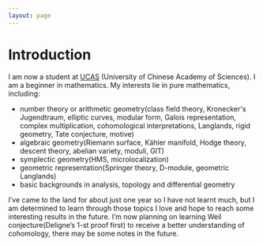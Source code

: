 ```yaml
---
layout: page
---
```


# Introduction

I am now a student at [UCAS] (University of Chinese Academy of Sciences). I am a beginner in mathematics. My interests lie in pure mathematics, including:

- number theory or arithmetic geometry(class field theory, Kronecker's Jugendtraum, elliptic curves, modular form, Galois representation, complex multiplication, cohomological interpretations, Langlands, rigid geometry, Tate conjecture, motive)
- algebraic geometry(Riemann surface, Kähler manifold, Hodge theory, descent theory, abelian variety, moduli, GIT)
- symplectic geometry(HMS, microlocalization)
- geometric representation(Springer theory, D-module, geometric Langlands)
- basic backgrounds in analysis, topology and differential geometry
 
I’ve came to the land for about just one year so I have not learnt much, but I am determined to learn through those topics I love and hope to reach some interesting results in the future.
I’m now planning on learning Weil conjecture(Deligne’s 1-st proof first) to receive a better understanding of cohomology, there may be some notes in the future. 




[UCAS]:http://www.ucas.ac.cn/

<!-- <img src="/images/jasonansel3.jpg" class="floatpic" width="200" height="200">
My name is Jason Ansel.  I am a Director of Engineering at GoDaddy, which
I joined in 2013 as part of the [acquisition] of the startup [Locu][locu].
I started working for Locu in 2011, while I was simultaneously pursuing
my PhD at [MIT][MIT] [CSAIL][CSAIL], which I completed in 2013.  I was the
first non-founder employee of Locu and my work there and at GoDaddy focuses
on creating machine learning algorithms for extracting semantic information
from unstructured web content.

I spend some of my free time working on [OpenTuner], an extensible framework
for program autotuning.  We are currently looking for users, if interested
the source code is available on the [OpenTuner] site.

As part of my PhD dissertation, I started the [PetaBricks] language and
compiler project.  PetaBricks is a language that incorporates algorithmic
choices to allow an integrated autotuner to explore search spaces of program
implementations.  As an undergraduate I did research with [Gene Cooperman]
and helped create [DMTCP], a user-level distributed checkpoint/restart system. -->


<!-- [acquisition]: http://allthingsd.com/20130819/godaddy-acquires-merchant-finder-startup-locu-for-70-million/
[CSAIL]: http://www.csail.mit.edu/
[DMTCP]: http://dmtcp.sourceforge.net/
[Gene Cooperman]: http://www.ccs.neu.edu/home/gene/
[Locu]: http://locu.com/
[MIT]: http://www.mit.edu/
[OpenTuner]: http://opentuner.org/
[PetaBricks]: http://projects.csail.mit.edu/petabricks/
[Commit]: http://groups.csail.mit.edu/commit/
[Saman Amarasinghe]: http://people.csail.mit.edu/saman/ -->

